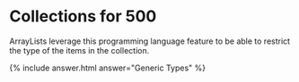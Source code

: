 # Collections for 500

ArrayLists leverage this programming language feature to be able to restrict
the type of the items in the collection.

{% include answer.html answer="Generic Types" %}
